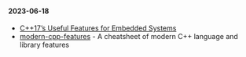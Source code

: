 #### 2023-06-18
  - [C++17’s Useful Features for Embedded Systems](https://interrupt.memfault.com/blog/cpp-17-for-embedded)
  - [modern-cpp-features](https://github.com/AnthonyCalandra/modern-cpp-features) - A cheatsheet of modern C++ language and library features
